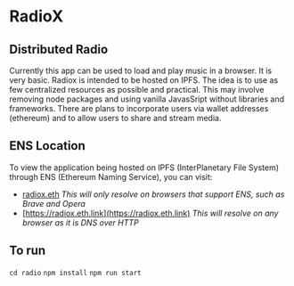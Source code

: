 # RadioX
## Distributed Radio
Currently this app can be used to load and play music in a browser. It is very basic.
Radiox is intended to be hosted on IPFS. The idea is to use as few centralized resources as possible and practical. This may involve removing node packages and using vanilla JavasSript without libraries and frameworks. There are plans to incorporate users via wallet addresses (ethereum) and to allow users to share and stream media.

## ENS Location
To view the application being hosted on IPFS (InterPlanetary File System) through ENS (Ethereum Naming Service), you can visit:
- [radiox.eth](radiox.eth) *This will only resolve on browsers that support ENS, such as Brave and Opera*
- [https://radiox.eth.link](https://radiox.eth.link) *This will resolve on any browser as it is DNS over HTTP*


## To run 
```cd radio```
```npm install```
```npm run start```
